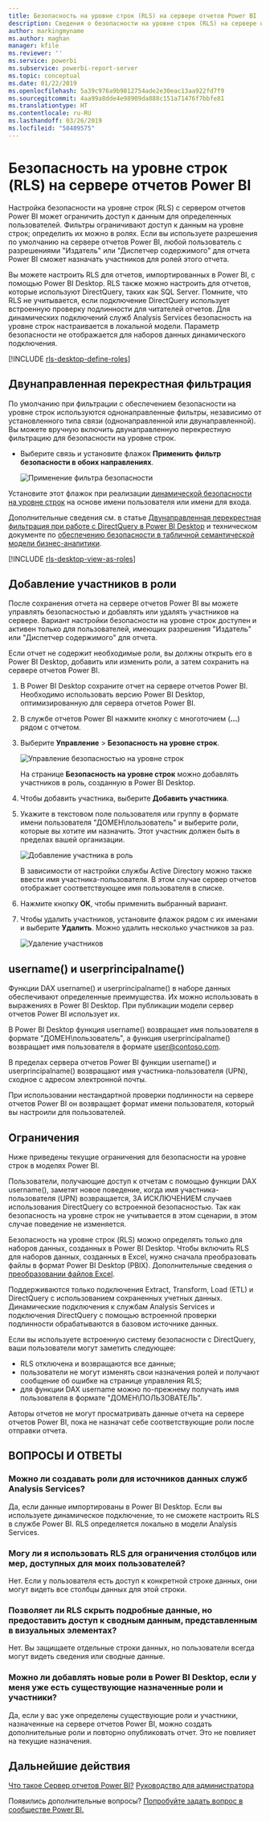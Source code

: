 ```yaml
---
title: Безопасность на уровне строк (RLS) на сервере отчетов Power BI
description: Сведения о безопасности на уровне строк (RLS) на сервере отчетов Power BI.
author: markingmyname
ms.author: maghan
manager: kfile
ms.reviewer: ''
ms.service: powerbi
ms.subservice: powerbi-report-server
ms.topic: conceptual
ms.date: 01/22/2019
ms.openlocfilehash: 5a39c976a9b9812754ade2e30eac13aa922fd7f9
ms.sourcegitcommit: 4aa99a8dde4e98909da888c151a71476f7bbfe81
ms.translationtype: HT
ms.contentlocale: ru-RU
ms.lasthandoff: 03/26/2019
ms.locfileid: "58489575"
---
```

# <a name="row-level-security-rls-in-power-bi-report-server"></a>Безопасность на уровне строк (RLS) на сервере отчетов Power BI

Настройка безопасности на уровне строк (RLS) с сервером отчетов Power BI может ограничить доступ к данным для определенных пользователей. Фильтры ограничивают доступ к данным на уровне строк; определить их можно в ролях.  Если вы используете разрешения по умолчанию на сервере отчетов Power BI, любой пользователь с разрешениями "Издатель" или "Диспетчер содержимого" для отчета Power BI сможет назначать участников для ролей этого отчета.    

Вы можете настроить RLS для отчетов, импортированных в Power BI, с помощью Power BI Desktop. RLS также можно настроить для отчетов, которые используют DirectQuery, таких как SQL Server.  Помните, что RLS не учитывается, если подключение DirectQuery использует встроенную проверку подлинности для читателей отчетов. Для динамических подключений служб Analysis Services безопасность на уровне строк настраивается в локальной модели. Параметр безопасности не отображается для наборов данных динамического подключения. 

[!INCLUDE [rls-desktop-define-roles](../includes/rls-desktop-define-roles.md)]

## <a name="bidirectional-cross-filtering"></a>Двунаправленная перекрестная фильтрация

По умолчанию при фильтрации с обеспечением безопасности на уровне строк используются однонаправленные фильтры, независимо от установленного типа связи (однонаправленной или двунаправленной). Вы можете вручную включить двунаправленную перекрестную фильтрацию для безопасности на уровне строк.

- Выберите связь и установите флажок **Применить фильтр безопасности в обоих направлениях**. 

    ![Применение фильтра безопасности](media/row-level-security-report-server/rls-apply-security-filter.png)

Установите этот флажок при реализации [динамической безопасности на уровне строк](https://docs.microsoft.com/sql/analysis-services/supplemental-lesson-implement-dynamic-security-by-using-row-filters) на основе имени пользователя или имени для входа. 

Дополнительные сведения см. в статье [Двунаправленная перекрестная фильтрация при работе с DirectQuery в Power BI Desktop](../desktop-bidirectional-filtering.md) и техническом документе по [обеспечению безопасности в табличной семантической модели бизнес-аналитики](http://download.microsoft.com/download/D/2/0/D20E1C5F-72EA-4505-9F26-FEF9550EFD44/Securing%20the%20Tabular%20BI%20Semantic%20Model.docx).

[!INCLUDE [rls-desktop-view-as-roles](../includes/rls-desktop-view-as-roles.md)]


## <a name="add-members-to-roles"></a>Добавление участников в роли 

После сохранения отчета на сервере отчетов Power BI вы можете управлять безопасностью и добавлять или удалять участников на сервере. Вариант настройки безопасности на уровне строк доступен и активен только для пользователей, имеющих разрешения "Издатель" или "Диспетчер содержимого" для отчета.

 Если отчет не содержит необходимые роли, вы должны открыть его в Power BI Desktop, добавить или изменить роли, а затем сохранить на сервере отчетов Power BI. 

1. В Power BI Desktop сохраните отчет на сервере отчетов Power BI. Необходимо использовать версию Power BI Desktop, оптимизированную для сервера отчетов Power BI.
2. В службе отчетов Power BI нажмите кнопку с многоточием (**…**) рядом с отчетом. 

3. Выберите **Управление** > **Безопасность на уровне строк**. 

     ![Управление безопасностью на уровне строк](media/row-level-security-report-server/power-bi-report-server-rls-dialog.png)

    На странице **Безопасность на уровне строк** можно добавлять участников в роль, созданную в Power BI Desktop.

5. Чтобы добавить участника, выберите **Добавить участника**.

1. Укажите в текстовом поле пользователя или группу в формате имени пользователя "ДОМЕН\пользователь" и выберите роли, которые вы хотите им назначить. Этот участник должен быть в пределах вашей организации.   

    ![Добавление участника в роль](media/row-level-security-report-server/power-bi-report-server-add-members.png)

    В зависимости от настройки службы Active Directory можно также ввести имя участника-пользователя. В этом случае сервер отчетов отображает соответствующее имя пользователя в списке.

1. Нажмите кнопку **ОК**, чтобы применить выбранный вариант.   

8. Чтобы удалить участников, установите флажок рядом с их именами и выберите **Удалить**.  Можно удалить несколько участников за раз. 

    ![Удаление участников](media/row-level-security-report-server/power-bi-report-server-delete-members.png)


## <a name="username-and-userprincipalname"></a>username() и userprincipalname()

Функции DAX username() и userprincipalname() в наборе данных обеспечивают определенные преимущества. Их можно использовать в выражениях в Power BI Desktop. При публикации модели сервер отчетов Power BI использует их.

В Power BI Desktop функция username() возвращает имя пользователя в формате "ДОМЕН\пользователь", а функция userprincipalname() возвращает имя пользователя в формате user@contoso.com.

В пределах сервера отчетов Power BI функции username() и userprincipalname() возвращают имя участника-пользователя (UPN), сходное с адресом электронной почты.

При использовании нестандартной проверки подлинности на сервере отчетов Power BI он возвращает формат имени пользователя, который вы настроили для пользователей.  

## <a name="limitations"></a>Ограничения 

Ниже приведены текущие ограничения для безопасности на уровне строк в моделях Power BI. 

Пользователи, получающие доступ к отчетам с помощью функции DAX username(), заметят новое поведение, когда имя участника-пользователя (UPN) возвращается, ЗА ИСКЛЮЧЕНИЕМ случаев использования DirectQuery со встроенной безопасностью.  Так как безопасность на уровне строк не учитывается в этом сценарии, в этом случае поведение не изменяется.

Безопасность на уровне строк (RLS) можно определять только для наборов данных, созданных в Power BI Desktop. Чтобы включить RLS для наборов данных, созданных в Excel, нужно сначала преобразовать файлы в формат Power BI Desktop (PBIX). Дополнительные сведения о [преобразовании файлов Excel](../desktop-import-excel-workbooks.md).

Поддерживаются только подключения Extract, Transform, Load (ETL) и DirectQuery с использованием сохраненных учетных данных. Динамические подключения к службам Analysis Services и подключения DirectQuery с помощью встроенной проверки подлинности обрабатываются в базовом источнике данных. 

Если вы используете встроенную систему безопасности с DirectQuery, ваши пользователи могут заметить следующее:
- RLS отключена и возвращаются все данные;
- пользователи не могут изменять свои назначения ролей и получают сообщение об ошибке на странице управления RLS;
- для функции DAX username можно по-прежнему получать имя пользователя в формате "ДОМЕН\ПОЛЬЗОВАТЕЛЬ". 

Авторы отчетов не могут просматривать данные отчета на сервере отчетов Power BI, пока не назначат себе соответствующие роли после отправки отчета. 

 

## <a name="faq"></a>ВОПРОСЫ И ОТВЕТЫ 

### <a name="can-i-create-these-roles-for-analysis-services-data-sources"></a>Можно ли создавать роли для источников данных служб Analysis Services? 

Да, если данные импортированы в Power BI Desktop. Если вы используете динамическое подключение, то не сможете настроить RLS в службе Power BI. RLS определяется локально в модели Analysis Services. 

### <a name="can-i-use-rls-to-limit-the-columns-or-measures-accessible-by-my-users"></a>Могу ли я использовать RLS для ограничения столбцов или мер, доступных для моих пользователей? 

Нет. Если у пользователя есть доступ к конкретной строке данных, они могут видеть все столбцы данных для этой строки. 

### <a name="does-rls-let-me-hide-detailed-data-but-give-access-to-data-summarized-in-visuals"></a>Позволяет ли RLS скрыть подробные данные, но предоставить доступ к сводным данным, представленным в визуальных элементах? 

Нет. Вы защищаете отдельные строки данных, но пользователи всегда могут видеть сведения или сводные данные. 

### <a name="can-i-add-new-roles-in-power-bi-desktop-if-i-already-have-existing-roles-and-members-assigned"></a>Можно ли добавлять новые роли в Power BI Desktop, если у меня уже есть существующие назначенные роли и участники? 

Да, если у вас уже определены существующие роли и участники, назначенные на сервере отчетов Power BI, можно создать дополнительные роли и повторно опубликовать отчет. Это не повлияет на текущие назначения. 
 

## <a name="next-steps"></a>Дальнейшие действия

[Что такое Сервер отчетов Power BI?](get-started.md) 
[Руководство для администратора](admin-handbook-overview.md)  

Появились дополнительные вопросы? [Попробуйте задать вопрос в сообществе Power BI.](https://community.powerbi.com/)
